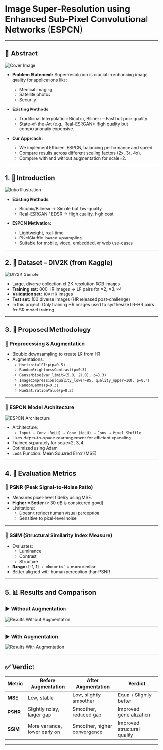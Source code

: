 # Image Super-Resolution using Enhanced Sub-Pixel Convolutional Networks (ESPCN)

---

## 📜 Abstract

![Cover Image](Final_PPt/espcn_cover.jpeg)

- **Problem Statement:** Super-resolution is crucial in enhancing image quality for applications like:
  - Medical imaging
  - Satellite photos
  - Security

- **Existing Methods:**
  - Traditional Interpolation: Bicubic, Bilinear – Fast but poor quality.
  - State-of-the-Art (e.g., Real-ESRGAN): High quality but computationally expensive.

- **Our Approach:**
  - We implement Efficient ESPCN, balancing performance and speed.
  - Compare results across different scaling factors (2x, 3x, 4x).
  - Compare with and without augmentation for scale=2.

---

## 1. 📌 Introduction

![Intro Illustration](Final_PPt/introduction_methods_comparison.jpeg)

- **Existing Methods:**
  - Bicubic/Bilinear → Simple but low-quality
  - Real-ESRGAN / EDSR → High quality, high cost

- **ESPCN Motivation:**
  - Lightweight, real-time
  - PixelShuffle-based upsampling
  - Suitable for mobile, video, embedded, or web use-cases

---

## 2. 📂 Dataset – DIV2K (from Kaggle)

![DIV2K Sample](Final_PPt/div2k_dataset_sample.jpeg)

- Large, diverse collection of 2K resolution RGB images
- **Training set:** 800 HR images → LR pairs for ×2, ×3, ×4
- **Validation set:** 100 HR images
- **Test set:** 100 diverse images (HR released post-challenge)
- In this project: Only training HR images used to synthesize LR-HR pairs for SR model training.

---

## 3. 🔧 Proposed Methodology

### 🧪 Preprocessing & Augmentation

- Bicubic downsampling to create LR from HR
- Augmentations:
  - `HorizontalFlip(p=0.5)`
  - `RandomBrightnessContrast(p=0.3)`
  - `GaussNoise(var_limit=(5.0, 20.0), p=0.3)`
  - `ImageCompression(quality_lower=85, quality_upper=100, p=0.4)`
  - `RandomGamma(p=0.3)`
  - `HueSaturationValue(p=0.3)`

---

### 🧠 ESPCN Model Architecture

![ESPCN Architecture](Final_PPt/espcn_model_architecture.jpeg)

- Architecture:
  - `Input → Conv (ReLU) → Conv (ReLU) → Conv → Pixel Shuffle`
- Uses depth-to-space rearrangement for efficient upscaling
- Trained separately for scale=2, 3, 4
- Optimized using Adam
- Loss Function: Mean Squared Error (MSE)

---

## 4. 📏 Evaluation Metrics

### 🔹 PSNR (Peak Signal-to-Noise Ratio)

- Measures pixel-level fidelity using MSE.
- **Higher = Better** (≥ 30 dB is considered good)
- Limitations:
  - Doesn’t reflect human visual perception
  - Sensitive to pixel-level noise

---

### 🔸 SSIM (Structural Similarity Index Measure)

- Evaluates:
  - Luminance
  - Contrast
  - Structure
- **Range:** [-1, 1] → closer to 1 = more similar
- Better aligned with human perception than PSNR

---

## 5. 📊 Results and Comparison

### ▶️ Without Augmentation

![Results Without Augmentation](Final_PPt/results_no_augmentation.png)

---

### ▶️ With Augmentation
  
![Results With Augmentation](Final_PPt/results_with_augmentation.png)

---

## ✅ Verdict

| Metric | Before Augmentation | After Augmentation | Verdict |
|--------|---------------------|--------------------|---------|
| **MSE** | Low, stable | Low, slightly smoother | Equal / Slightly better |
| **PSNR** | Slightly noisy, larger gap | Smoother, reduced gap | Improved generalization |
| **SSIM** | More variance, lower early on | Smoother, higher convergence | Improved structural quality |

---
